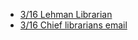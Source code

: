 
* [3/16 Lehman Librarian](../lehman-librarian-3-16)
* [3/16 Chief librarians email](../chief-librarian-email-3-16)
